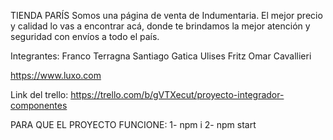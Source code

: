 TIENDA PARÍS
 Somos una página de venta de Indumentaria. El mejor precio y calidad lo vas a encontrar acá, donde te brindamos la mejor atención y seguridad con envíos a todo el país.

Integrantes:
 Franco Terragna
 Santiago Gatica
 Ulises Fritz
 Omar Cavallieri

https://www.luxo.com

Link del trello: https://trello.com/b/gVTXecut/proyecto-integrador-componentes 

PARA QUE EL PROYECTO FUNCIONE:
1- npm i
2- npm start